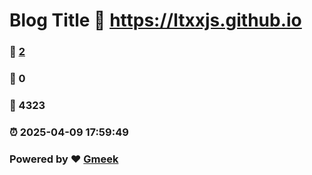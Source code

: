 # Blog Title :link: https://ltxxjs.github.io 
### :page_facing_up: [2](https://ltxxjs.github.io/tag.html) 
### :speech_balloon: 0 
### :hibiscus: 4323 
### :alarm_clock: 2025-04-09 17:59:49 
### Powered by :heart: [Gmeek](https://github.com/Meekdai/Gmeek)
